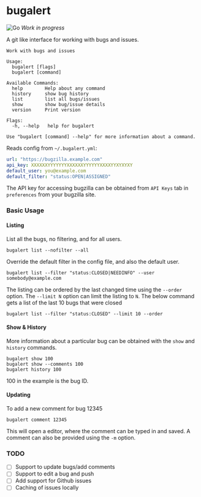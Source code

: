 # bugalert

![Go](https://github.com/fossix/bugalert/workflows/Go/badge.svg?branch=master)
_Work in progress_

A git like interface for working with bugs and issues.

```
Work with bugs and issues

Usage:
  bugalert [flags]
  bugalert [command]

Available Commands:
  help        Help about any command
  history     show bug history
  list        list all bugs/issues
  show        show bug/issue details
  version     Print version

Flags:
  -h, --help   help for bugalert

Use "bugalert [command] --help" for more information about a command.

```

Reads config from `~/.bugalert.yml`:

```yaml
url: "https://bugzilla.example.com"
api_key: XXXXXXYYYYYYYXXXXXXYYYYYYXXXXYYXYXYXY
default_user: you@example.com
default_filter: "status:OPEN|ASSIGNED"
```

The API key for accessing bugzilla can be obtained from `API Keys` tab in
`preferences` from your bugzilla site.

### Basic Usage

#### Listing
List all the bugs, no filtering, and for all users.

```
bugalert list --nofilter --all
```

Override the default filter in the config file, and also the default user.

```
bugalert list --filter "status:CLOSED|NEEDINFO" --user somebody@example.com
```

The listing can be ordered by the last changed time using the `--order`
option. The `--limit N` option can limit the listing to `N`. The below command
gets a list of the last 10 bugs that were closed


```
bugalert list --filter "status:CLOSED" --limit 10 --order
```

#### Show & History
More information about a particular bug can be obtained with the `show` and
`history` commands.

```
bugalert show 100
bugalert show --comments 100
bugalert history 100
```

100 in the example is the bug ID.

#### Updating

To add a new comment for bug 12345

```
bugalert comment 12345
```

This will open a editor, where the comment can be typed in and saved. A comment
can also be provided using the `-m` option.

### TODO
- [ ] Support to update bugs/add comments
- [ ] Support to edit a bug and push
- [ ] Add support for Github issues
- [ ] Caching of issues locally
